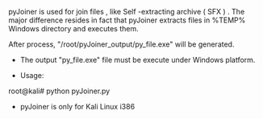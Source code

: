 
pyJoiner is used for join files , like Self -extracting archive ( SFX ) .
The major difference resides in fact that pyJoiner extracts files in %TEMP% Windows directory and executes them.
 

After process, "/root/pyJoiner_output/py_file.exe" will be generated. 

* The output "py_file.exe" file must be execute under Windows platform.

 
* Usage: 

root@kali# python pyJoiner.py

* pyJoiner is only for Kali Linux i386
